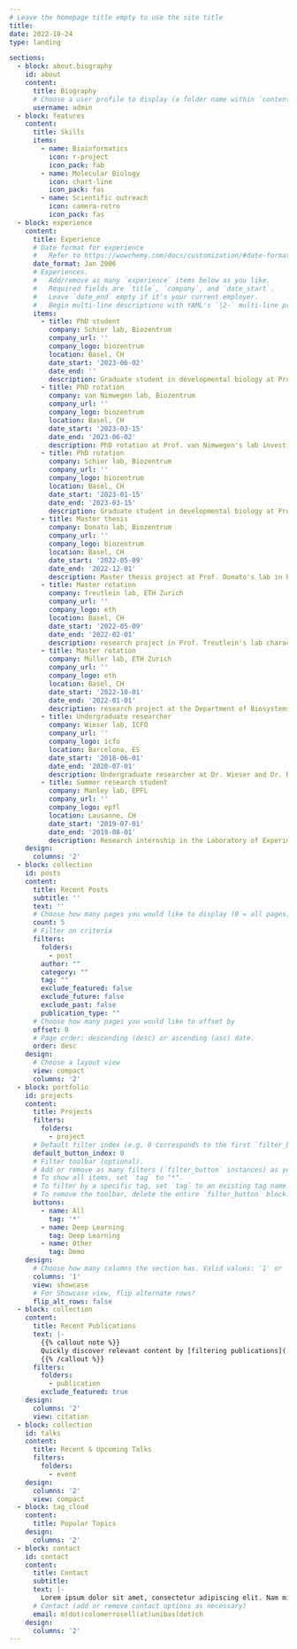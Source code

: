 ```yaml
---
# Leave the homepage title empty to use the site title
title:
date: 2022-10-24
type: landing

sections:
  - block: about.biography
    id: about
    content:
      title: Biography
      # Choose a user profile to display (a folder name within `content/authors/`)
      username: admin
  - block: features
    content:
      title: Skills
      items:
        - name: Bioinformatics
          icon: r-project
          icon_pack: fab
        - name: Molecular Biology
          icon: chart-line
          icon_pack: fas
        - name: Scientific outreach
          icon: camera-retro
          icon_pack: fas
  - block: experience
    content:
      title: Experience
      # Date format for experience
      #   Refer to https://wowchemy.com/docs/customization/#date-format
      date_format: Jan 2006
      # Experiences.
      #   Add/remove as many `experience` items below as you like.
      #   Required fields are `title`, `company`, and `date_start`.
      #   Leave `date_end` empty if it's your current employer.
      #   Begin multi-line descriptions with YAML's `|2-` multi-line prefix.
      items:
        - title: PhD student
          company: Schier lab, Biozentrum
          company_url: ''
          company_logo: biozentrum
          location: Basel, CH
          date_start: '2023-06-02'
          date_end: ''
          description: Graduate student in developmental biology at Prof. Schier's lab.
        - title: PhD rotation
          company: van Nimwegen lab, Biozentrum
          company_url: ''
          company_logo: biozentrum
          location: Basel, CH
          date_start: '2023-03-15'
          date_end: '2023-06-02'
          description: PhD rotation at Prof. van Nimwegen's lab investigating promoter-enhancer interactions.
        - title: PhD rotation
          company: Schier lab, Biozentrum
          company_url: ''
          company_logo: biozentrum
          location: Basel, CH
          date_start: '2023-01-15'
          date_end: '2023-03-15'
          description: Graduate student in developmental biology at Prof. Schier's lab studying gene regulatory networks of early zebrafish embryogenesis.
        - title: Master thesis
          company: Donato lab, Biozentrum
          company_url: ''
          company_logo: biozentrum
          location: Basel, CH
          date_start: '2022-05-09'
          date_end: '2022-12-01'
          description: Master thesis project at Prof. Donato's lab in brain-machine interfaces on rodents using 2-photon imaging.
        - title: Master rotation
          company: Treutlein lab, ETH Zurich
          company_url: ''
          company_logo: eth
          location: Basel, CH
          date_start: '2022-05-09'
          date_end: '2022-02-01'
          description: research project in Prof. Treutlein's lab characterizing cerebral organoids through image analysis.
        - title: Master rotation
          company: Müller lab, ETH Zurich
          company_url: ''
          company_logo: eth
          location: Basel, CH
          date_start: '2022-10-01'
          date_end: '2022-01-01'
          description: research project at the Department of Biosystems Science and Engineering in Prof. D.J. Müller's biophysics group where I used atomic force microscopy to study cell adhesion.
        - title: Undergraduate researcher
          company: Wieser lab, ICFO
          company_url: ''
          company_logo: icfo
          location: Barcelona, ES
          date_start: '2018-06-01'
          date_end: '2020-07-01'
          description: Undergraduate researcher at Dr. Wieser and Dr. Ruprecht labs working on cell migration.
        - title: Summer research student
          company: Manley lab, EPFL
          company_url: ''
          company_logo: epfl
          location: Lausanne, CH
          date_start: '2019-07-01'
          date_end: '2019-08-01'
          description: Research internship in the Laboratory of Experimental Biophysics from Prof. Manley. Granted by the EPFL Life Sciences Summer Research Program.
    design:
      columns: '2'
  - block: collection
    id: posts
    content:
      title: Recent Posts
      subtitle: ''
      text: ''
      # Choose how many pages you would like to display (0 = all pages)
      count: 5
      # Filter on criteria
      filters:
        folders:
          - post
        author: ""
        category: ""
        tag: ""
        exclude_featured: false
        exclude_future: false
        exclude_past: false
        publication_type: ""
      # Choose how many pages you would like to offset by
      offset: 0
      # Page order: descending (desc) or ascending (asc) date.
      order: desc
    design:
      # Choose a layout view
      view: compact
      columns: '2'
  - block: portfolio
    id: projects
    content:
      title: Projects
      filters:
        folders:
          - project
      # Default filter index (e.g. 0 corresponds to the first `filter_button` instance below).
      default_button_index: 0
      # Filter toolbar (optional).
      # Add or remove as many filters (`filter_button` instances) as you like.
      # To show all items, set `tag` to "*".
      # To filter by a specific tag, set `tag` to an existing tag name.
      # To remove the toolbar, delete the entire `filter_button` block.
      buttons:
        - name: All
          tag: '*'
        - name: Deep Learning
          tag: Deep Learning
        - name: Other
          tag: Demo
    design:
      # Choose how many columns the section has. Valid values: '1' or '2'.
      columns: '1'
      view: showcase
      # For Showcase view, flip alternate rows?
      flip_alt_rows: false
  - block: collection
    content:
      title: Recent Publications
      text: |-
        {{% callout note %}}
        Quickly discover relevant content by [filtering publications](./publication/).
        {{% /callout %}}
      filters:
        folders:
          - publication
        exclude_featured: true
    design:
      columns: '2'
      view: citation
  - block: collection
    id: talks
    content:
      title: Recent & Upcoming Talks
      filters:
        folders:
          - event
    design:
      columns: '2'
      view: compact
  - block: tag_cloud
    content:
      title: Popular Topics
    design:
      columns: '2'
  - block: contact
    id: contact
    content:
      title: Contact
      subtitle:
      text: |-
        Lorem ipsum dolor sit amet, consectetur adipiscing elit. Nam mi diam, venenatis ut magna et, vehicula efficitur enim.
      # Contact (add or remove contact options as necessary)
      email: m(dot)colomerrosell(at)unibas(dot)ch
    design:
      columns: '2'
---
```

